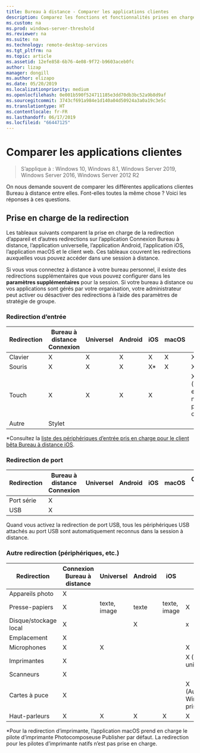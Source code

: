 ```yaml
---
title: Bureau à distance - Comparer les applications clientes
description: Comparez les fonctions et fonctionnalités prises en charge dans les différentes applications Bureau à distance.
ms.custom: na
ms.prod: windows-server-threshold
ms.reviewer: na
ms.suite: na
ms.technology: remote-desktop-services
ms.tgt_pltfrm: na
ms.topic: article
ms.assetid: 12efe858-6b76-4e08-9f72-b9603aceb0fc
author: lizap
manager: dongill
ms.author: elizapo
ms.date: 05/20/2019
ms.localizationpriority: medium
ms.openlocfilehash: 0e001b590f524711185e3dd70db3bc52a9b8d9af
ms.sourcegitcommit: 3743cf691a984e1d140a04d50924a3a0a19c3e5c
ms.translationtype: HT
ms.contentlocale: fr-FR
ms.lasthandoff: 06/17/2019
ms.locfileid: "66447125"
---
```

# <a name="compare-the-client-apps"></a>Comparer les applications clientes

>S’applique à : Windows 10, Windows 8.1, Windows Server 2019, Windows Server 2016, Windows Server 2012 R2

On nous demande souvent de comparer les différentes applications clientes Bureau à distance entre elles. Font-elles toutes la même chose ? Voici les réponses à ces questions.

## <a name="redirection-support"></a>Prise en charge de la redirection

Les tableaux suivants comparent la prise en charge de la redirection d’appareil et d’autres redirections sur l’application Connexion Bureau à distance, l’application universelle, l’application Android, l’application iOS, l’application macOS et le client web. Ces tableaux couvrent les redirections auxquelles vous pouvez accéder dans une session à distance. 

Si vous vous connectez à distance à votre bureau personnel, il existe des redirections supplémentaires que vous pouvez configurer dans les **paramètres supplémentaires** pour la session. Si votre bureau à distance ou vos applications sont gérés par votre organisation, votre administrateur peut activer ou désactiver des redirections à l’aide des paramètres de stratégie de groupe.

### <a name="input-redirection"></a>Redirection d’entrée

| Redirection | Bureau à distance<br> Connexion | Universel | Android | iOS | macOS |          Client web           |
|-------------|-------------------------------|-----------|---------|-----|-------|-------------------------------|
|  Clavier   |               X               |     X     |    X    |  X  |   X   |               X               |
|    Souris    |               X               |     X     |    X    | X\* |   X   |               X               |
|    Touch    |               X               |     X     |    X    |  X  |       | X (Edge et IE non pris en charge) |
|    Autre    |              Stylet              |           |         |     |       |                               |

*Consultez la [liste des périphériques d’entrée pris en charge pour le client bêta Bureau à distance iOS](remote-desktop-ios.md#supported-input-devices).

### <a name="port-redirection"></a>Redirection de port   

| Redirection | Bureau à distance <br>Connexion | Universel | Android | iOS | macOS | Client web |
|-------------|-------------------------------|-----------|---------|-----|-------|------------|
| Port série | X                             |           |         |     |       |            |
| USB         | X                             |           |         |     |       |            |

Quand vous activez la redirection de port USB, tous les périphériques USB attachés au port USB sont automatiquement reconnus dans la session à distance.

### <a name="other-redirection-devices-etc"></a>Autre redirection (périphériques, etc.)



| Redirection         | Connexion Bureau à distance | Universel   | Android | iOS         | macOS                                    | Client web    |
|---------------------|---------------------------|-------------|---------|-------------|------------------------------------------|---------------|
| Appareils photo             | X                         |             |         |             |                                          |               |
| Presse-papiers           | X                         | texte, image | texte    | texte, image | X                                        | texte          |
| Disque/stockage local | X                         |             | X       |             | x                                        |               |
| Emplacement            | X                         |             |         |             |                                          |               |
| Microphones         | X                         |X            |         |             | X                                        |               |
| Imprimantes            | X                         |             |         |             | X (CUPS uniquement)                            | Impression PDF     |
| Scanneurs            | X                         |             |         |             |                                          |               |
| Cartes à puce         | X                         |             |         |             | X (Authentification Windows non prise en charge) |               |
| Haut-parleurs            | X                         | X           | X       | X           | X                                        | X (sauf IE) |

*Pour la redirection d’imprimante, l’application macOS prend en charge le pilote d’imprimante Photocomposeuse Publisher par défaut. La redirection pour les pilotes d’imprimante natifs n’est pas prise en charge.
